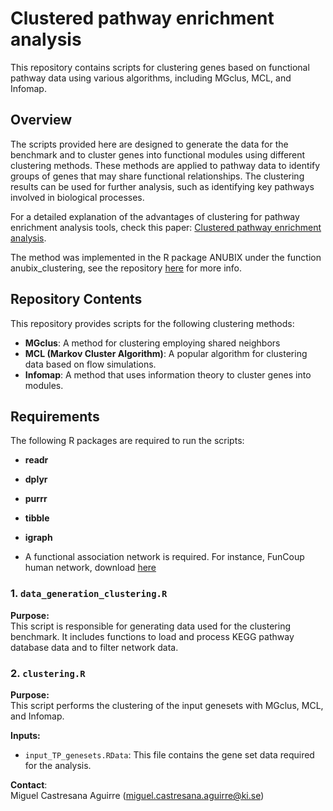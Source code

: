 # Clustered pathway enrichment analysis

This repository contains scripts for clustering genes based on functional pathway data using various algorithms, including MGclus, MCL, and Infomap.

## Overview

The scripts provided here are designed to generate the data for the benchmark and to cluster genes into functional modules using different clustering methods. These methods are applied to pathway data to identify groups of genes that may share functional relationships. The clustering results can be used for further analysis, such as identifying key pathways involved in biological processes.

For a detailed explanation of the advantages of clustering for pathway enrichment analysis tools, check this paper: [Clustered pathway enrichment analysis](https://www.frontiersin.org/journals/genetics/articles/10.3389/fgene.2022.855766/full).

The method was implemented in the R package ANUBIX under the function anubix_clustering, see the repository [here](https://github.com/MiguelCastresana/anubix) for more info.

## Repository Contents

This repository provides scripts for the following clustering methods:

- **MGclus**: A method for clustering employing shared neighbors
- **MCL (Markov Cluster Algorithm)**: A popular algorithm for clustering data based on flow simulations.
- **Infomap**: A method that uses information theory to cluster genes into modules.


## Requirements

The following R packages are required to run the scripts:

- **readr**
- **dplyr**
- **purrr**
- **tibble**
- **igraph**

- A functional association network is required. For instance, FunCoup human network, download [here](https://funcoup.org/downloads/download.action?type=network&instanceID=24480085&fileName=FC5.0_H.sapiens_compact.gz)

### 1. `data_generation_clustering.R`

**Purpose:**  
This script is responsible for generating data used for the clustering benchmark. It includes functions to load and process KEGG pathway database data and to filter network data.


### 2. `clustering.R`

**Purpose:**  
This script performs the clustering of the input genesets with MGclus, MCL, and Infomap.

**Inputs:**  
- `input_TP_genesets.RData`: This file contains the gene set data required for the analysis.



**Contact**:  
Miguel Castresana Aguirre ([miguel.castresana.aguirre@ki.se](mailto:miguel.castresana.aguirre@ki.se))
